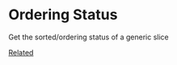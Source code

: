 # Ordering Status

Get the sorted/ordering status of a generic slice

[Related](https://github.com/gnzlbg/is_sorted)
